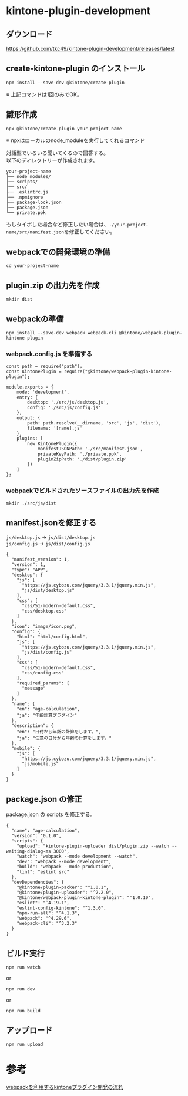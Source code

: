# kintone-plugin-development

## ダウンロード
https://github.com/tkc49/kintone-plugin-development/releases/latest

## create-kintone-plugin のインストール
```
npm install --save-dev @kintone/create-plugin
```
※ 上記コマンドは1回のみでOK。

## 雛形作成
```
npx @kintone/create-plugin your-project-name
```
※ npxはローカルのnode_moduleを実行してくれるコマンド

対話型でいろいろ聞いてくるので回答する。<br>
以下のディレクトリーが作成されます。
```
your-project-name
├── node_modules/
├── scripts/
├── src/
├── .eslintrc.js
├── .npmignore
├── package-lock.json
├── package.json
└── private.ppk
```

もしタイポした場合など修正したい場合は、`./your-project-name/src/manifest.json`を修正してください。


## webpackでの開発環境の準備
```
cd your-project-name
```

## plugin.zip の出力先を作成
```
mkdir dist
``` 

## webpackの準備
```
npm install --save-dev webpack webpack-cli @kintone/webpack-plugin-kintone-plugin
```

### webpack.config.js を準備する

```
const path = require("path");
const KintonePlugin = require("@kintone/webpack-plugin-kintone-plugin");

module.exports = {
	mode: 'development',
    entry: {
        desktop: './src/js/desktop.js',
        config: './src/js/config.js'
    },
    output: {
        path: path.resolve(__dirname, 'src', 'js', 'dist'),
        filename: '[name].js'
    },
    plugins: [
        new KintonePlugin({
            manifestJSONPath: './src/manifest.json',
            privateKeyPath: './private.ppk',
            pluginZipPath: './dist/plugin.zip'
        })
    ]
};
```

### webpackでビルドされたソースファイルの出力先を作成
```
mkdir ./src/js/dist
```

## manifest.jsonを修正する

`js/desktop.js` -> `js/dist/desktop.js`<br>
`js/config.js` -> `js/dist/config.js`

```
{
  "manifest_version": 1,
  "version": 1,
  "type": "APP",
  "desktop": {
    "js": [
      "https://js.cybozu.com/jquery/3.3.1/jquery.min.js",
      "js/dist/desktop.js"
    ],
    "css": [
      "css/51-modern-default.css",
      "css/desktop.css"
    ]
  },
  "icon": "image/icon.png",
  "config": {
    "html": "html/config.html",
    "js": [
      "https://js.cybozu.com/jquery/3.3.1/jquery.min.js",
      "js/dist/config.js"
    ],
    "css": [
      "css/51-modern-default.css",
      "css/config.css"
    ],
    "required_params": [
      "message"
    ]
  },
  "name": {
    "en": "age-calculation",
    "ja": "年齢計算プラグイン"
  },
  "description": {
    "en": "日付から年齢の計算をします。",
    "ja": "任意の日付から年齢の計算をします。"
  },
  "mobile": {
    "js": [
      "https://js.cybozu.com/jquery/3.3.1/jquery.min.js",
      "js/mobile.js"
    ]
  }
}
```

## package.json の修正
package.json の scripts を修正する。

```
{
  "name": "age-calculation",
  "version": "0.1.0",
  "scripts": {
    "upload": "kintone-plugin-uploader dist/plugin.zip --watch --waiting-dialog-ms 3000",
    "watch": "webpack --mode development --watch",
    "dev": "webpack --mode development",
    "build": "webpack --mode production",
    "lint": "eslint src"
  },
  "devDependencies": {
    "@kintone/plugin-packer": "^1.0.1",
    "@kintone/plugin-uploader": "^2.2.0",
    "@kintone/webpack-plugin-kintone-plugin": "^1.0.10",
    "eslint": "^4.19.1",
    "eslint-config-kintone": "^1.3.0",
    "npm-run-all": "^4.1.3",
    "webpack": "^4.29.6",
    "webpack-cli": "^3.2.3"
  }
}
```

## ビルド実行
```
npm run watch
```
or
```
npm run dev
```
or
```
npm run build
```

## アップロード
```
npm run upload
```

# 参考
[webpackを利用するkintoneプラグイン開発の流れ](https://qiita.com/yamaryu0508/items/fa68fb83dabd04fae3cc)